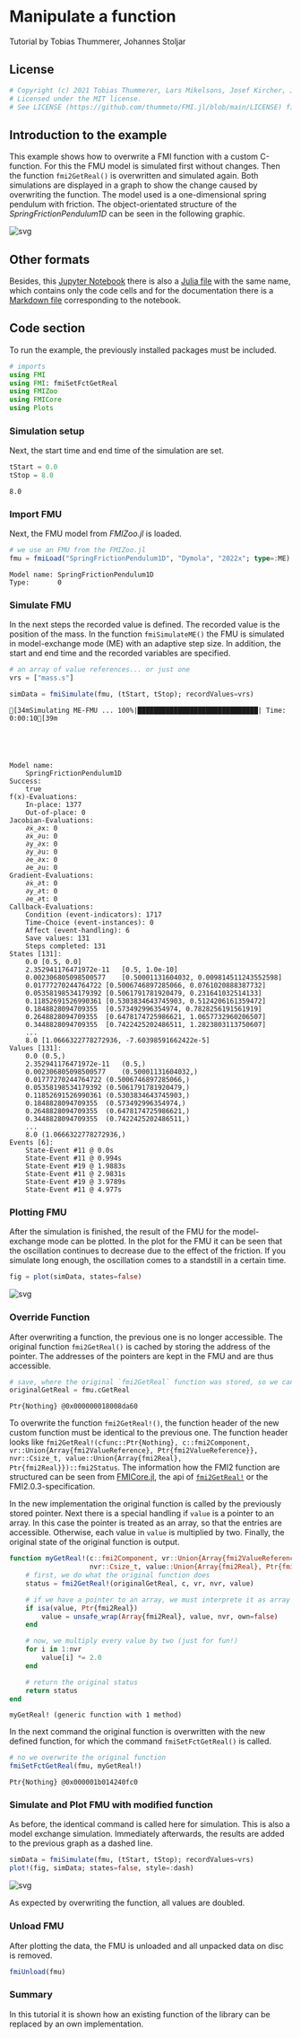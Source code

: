 # Manipulate a function
Tutorial by Tobias Thummerer, Johannes Stoljar

## License


```julia
# Copyright (c) 2021 Tobias Thummerer, Lars Mikelsons, Josef Kircher, Johannes Stoljar
# Licensed under the MIT license. 
# See LICENSE (https://github.com/thummeto/FMI.jl/blob/main/LICENSE) file in the project root for details.
```

## Introduction to the example
This example shows how to overwrite a FMI function with a custom C-function. For this the FMU model is simulated first without changes. Then the function `fmi2GetReal()` is overwritten and simulated again. Both simulations are displayed in a graph to show the change caused by overwriting the function. The model used is a one-dimensional spring pendulum with friction. The object-orientated structure of the *SpringFrictionPendulum1D* can be seen in the following graphic.

![svg](https://github.com/thummeto/FMI.jl/blob/main/docs/src/examples/pics/SpringFrictionPendulum1D.svg?raw=true)  


## Other formats
Besides, this [Jupyter Notebook](https://github.com/thummeto/FMI.jl/blob/examples/examples/src/manipulation.ipynb) there is also a [Julia file](https://github.com/thummeto/FMI.jl/blob/examples/examples/src/manipulation.jl) with the same name, which contains only the code cells and for the documentation there is a [Markdown file](https://github.com/thummeto/FMI.jl/blob/examples/examples/src/manipulation.md) corresponding to the notebook.  

## Code section

To run the example, the previously installed packages must be included. 


```julia
# imports
using FMI
using FMI: fmiSetFctGetReal
using FMIZoo
using FMICore
using Plots
```

### Simulation setup

Next, the start time and end time of the simulation are set.


```julia
tStart = 0.0
tStop = 8.0
```




    8.0



### Import FMU

Next, the FMU model from *FMIZoo.jl* is loaded.


```julia
# we use an FMU from the FMIZoo.jl
fmu = fmiLoad("SpringFrictionPendulum1D", "Dymola", "2022x"; type=:ME)
```




    Model name:	SpringFrictionPendulum1D
    Type:		0



### Simulate FMU

In the next steps the recorded value is defined. The recorded value is the position of the mass. In the function `fmiSimulateME()` the FMU is simulated in model-exchange mode (ME) with an adaptive step size. In addition, the start and end time and the recorded variables are specified.


```julia
# an array of value references... or just one
vrs = ["mass.s"]

simData = fmiSimulate(fmu, (tStart, tStop); recordValues=vrs)
```

    [34mSimulating ME-FMU ... 100%|██████████████████████████████| Time: 0:00:10[39m
    




    Model name:
    	SpringFrictionPendulum1D
    Success:
    	true
    f(x)-Evaluations:
    	In-place: 1377
    	Out-of-place: 0
    Jacobian-Evaluations:
    	∂ẋ_∂x: 0
    	∂ẋ_∂u: 0
    	∂y_∂x: 0
    	∂y_∂u: 0
    	∂e_∂x: 0
    	∂e_∂u: 0
    Gradient-Evaluations:
    	∂ẋ_∂t: 0
    	∂y_∂t: 0
    	∂e_∂t: 0
    Callback-Evaluations:
    	Condition (event-indicators): 1717
    	Time-Choice (event-instances): 0
    	Affect (event-handling): 6
    	Save values: 131
    	Steps completed: 131
    States [131]:
    	0.0	[0.5, 0.0]
    	2.352941176471972e-11	[0.5, 1.0e-10]
    	0.002306805098500577	[0.50001131604032, 0.009814511243552598]
    	0.01777270244764722	[0.5006746897285066, 0.0761020888387732]
    	0.05358198534179392	[0.5061791781920479, 0.231641032514133]
    	0.11852691526990361	[0.5303834643745903, 0.5124206161359472]
    	0.1848828094709355	[0.573492996354974, 0.7828256191561919]
    	0.2648828094709355	[0.6478174725986621, 1.0657732960206507]
    	0.3448828094709355	[0.7422425202486511, 1.2823803113750607]
    	...
    	8.0	[1.0666322778272936, -7.60398591662422e-5]
    Values [131]:
    	0.0	(0.5,)
    	2.352941176471972e-11	(0.5,)
    	0.002306805098500577	(0.50001131604032,)
    	0.01777270244764722	(0.5006746897285066,)
    	0.05358198534179392	(0.5061791781920479,)
    	0.11852691526990361	(0.5303834643745903,)
    	0.1848828094709355	(0.573492996354974,)
    	0.2648828094709355	(0.6478174725986621,)
    	0.3448828094709355	(0.7422425202486511,)
    	...
    	8.0	(1.0666322778272936,)
    Events [6]:
    	State-Event #11 @ 0.0s
    	State-Event #11 @ 0.994s
    	State-Event #19 @ 1.9883s
    	State-Event #11 @ 2.9831s
    	State-Event #19 @ 3.9789s
    	State-Event #11 @ 4.977s
    



### Plotting FMU

After the simulation is finished, the result of the FMU for the model-exchange mode can be plotted. In the plot for the FMU it can be seen that the oscillation continues to decrease due to the effect of the friction. If you simulate long enough, the oscillation comes to a standstill in a certain time.


```julia
fig = plot(simData, states=false)
```




    
![svg](manipulation_files/manipulation_12_0.svg)
    



### Override Function

After overwriting a function, the previous one is no longer accessible. The original function `fmi2GetReal()` is cached by storing the address of the pointer. The addresses of the pointers are kept in the FMU and are thus accessible.


```julia
# save, where the original `fmi2GetReal` function was stored, so we can access it in our new function
originalGetReal = fmu.cGetReal
```




    Ptr{Nothing} @0x000000018008da60



To overwrite the function `fmi2GetReal!()`, the function header of the new custom function must be identical to the previous one. The function header looks like `fmi2GetReal!(cfunc::Ptr{Nothing}, c::fmi2Component, vr::Union{Array{fmi2ValueReference}, Ptr{fmi2ValueReference}}, nvr::Csize_t, value::Union{Array{fmi2Real}, Ptr{fmi2Real}})::fmi2Status`. The information how the FMI2 function are structured can be seen from [FMICore.jl](https://github.com/ThummeTo/FMICore.jl), the api of [`fmi2GetReal!`](@ref) or the FMI2.0.3-specification.

In the new implementation the original function is called by the previously stored pointer. Next there is a special handling if `value` is a pointer to an array. In this case the pointer is treated as an array, so that the entries are accessible. Otherwise, each value in `value` is multiplied by two. Finally, the original state of the original function is output.


```julia
function myGetReal!(c::fmi2Component, vr::Union{Array{fmi2ValueReference}, Ptr{fmi2ValueReference}}, 
                    nvr::Csize_t, value::Union{Array{fmi2Real}, Ptr{fmi2Real}})
    # first, we do what the original function does
    status = fmi2GetReal!(originalGetReal, c, vr, nvr, value)

    # if we have a pointer to an array, we must interprete it as array to access elements
    if isa(value, Ptr{fmi2Real})
        value = unsafe_wrap(Array{fmi2Real}, value, nvr, own=false)
    end

    # now, we multiply every value by two (just for fun!)
    for i in 1:nvr 
        value[i] *= 2.0 
    end 

    # return the original status
    return status
end
```




    myGetReal! (generic function with 1 method)



In the next command the original function is overwritten with the new defined function, for which the command `fmiSetFctGetReal()` is called.


```julia
# no we overwrite the original function
fmiSetFctGetReal(fmu, myGetReal!)
```




    Ptr{Nothing} @0x000001b014240fc0



### Simulate and Plot FMU with modified function

As before, the identical command is called here for simulation. This is also a model exchange simulation. Immediately afterwards, the results are added to the previous graph as a dashed line.


```julia
simData = fmiSimulate(fmu, (tStart, tStop); recordValues=vrs)
plot!(fig, simData; states=false, style=:dash)
```




    
![svg](manipulation_files/manipulation_20_0.svg)
    



As expected by overwriting the function, all values are doubled.

### Unload FMU

After plotting the data, the FMU is unloaded and all unpacked data on disc is removed.


```julia
fmiUnload(fmu)
```

### Summary

In this tutorial it is shown how an existing function of the library can be replaced by an own implementation.
